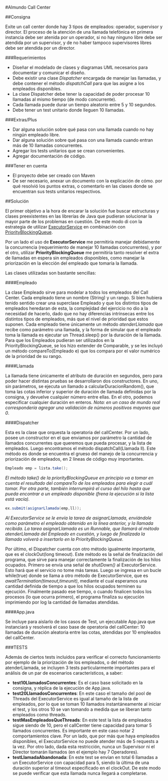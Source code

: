 #Almundo Call Center

##Consigna

Exite un call center donde hay 3 tipos de empleados: operador, supervisor y director. El proceso de la atención de una llamada telefónica en primera instancia debe ser atenida por un operador, si no hay ninguno libre debe ser atendida por un supervisor, y de no haber tampoco supervisores libres debe ser atendida por un director.

###Requerimientos

- Diseñar el modelado de clases y diagramas UML necesarios para documentar y comunicar el diseño.
- Debe existir una clase *Dispatcher* encargada de manejar las llamadas, y debe contener el método *dispatchCall* para que las asigne a los empleados disponibles.
- La clase Dispatcher debe tener la capacidad de poder procesar 10 llamadas al mismo tiempo (de modo concurrente).
- Cada llamada puede durar un tiempo aleatorio entre 5 y 10 segundos.
- Debe tener un test unitario donde lleguen 10 llamadas.

###Extras/Plus

- Dar alguna solución sobre qué pasa con una llamada cuando no hay ningún empleado libre.
- Dar alguna solución sobre qué pasa con una llamada cuando entran más de 10 llamadas concurrentes.
- Agregar los tests unitarios que se crean convenientes.
- Agregar documentación de código.

###Tener en cuenta

- El proyecto debe ser creado con Maven
- De ser necesario, anexar un documento con la explicación de cómo. por qué resolvió los puntos extras, o comentarlo en las clases donde se encuentran sus tests unitarios respectivos.

##Solución

El primer objetivo a la hora de encarar la solución fue buscar estructuras y clases preexistentes en las librerías de Java que pudieran solucionar la mayor parte de los problemas en cuestión. De este modo di con la estrategia de utilizar [ExecutorService](https://docs.oracle.com/javase/7/docs/api/java/util/concurrent/ExecutorService.html) en combinación con [PriorityBlockingQueue](https://docs.oracle.com/javase/7/docs/api/java/util/concurrent/PriorityBlockingQueue.html).

Por un lado el uso de **ExecutorService** me permitiría manejar debidamente la concurrencia (requerimiento de manejar 10 llamadas concurrentes), y por el otro, utilizar **PriorityBlockingQueue** me permitiría tanto resolver el extra de llamadas en espera sin empleados disponibles, como manejar la priorización en la elección del empleado que tomaría la llamada.

Las clases utilizadas son bastante sencillas:

####Empleado

La clase Empleado sirve para modelar a todos los empleados del Call Center. Cada empleado tiene un nombre (String) y un rango. Si bien hubiera tenido sentido crear una superclase Empleado y que los distintos tipos de empleados heredaran de esta, la complejidad del ejercicio no dio a la necesidad de hacerlo, dado que no hay diferencias intrínsecas entre los distintos tipos de empleados, más que el nivel de prioridad que estos suponen. Cada empleado tiene únicamente un método *atenderLlamada* que recibe como parámetro una llamada, y la forma de simular que el empleado toma la llamada es ejecutar un Thread.sleep() por la duración de la llamada. Para que los Empleados pudieran ser utilizados en la PriorityBlockingQueue, se los hizo extender de Comparable, y se les incluyó un método compareTo(Empleado e) que los compara por el valor numérico de la prioridad de su rango.

####Llamada

La llamada tiene únicamente el atributo de duración en segundos, pero para poder hacer distintas pruebas se desarrollaron dos constructores. En uno, sin parámetros, se ejecuta un llamado a calcularDuracionRandom(), que toma las cotas inferior y superior de duración de llamada definidas por la consigna, y devuelve cualquier número entre ellas. En el otro, podemos especificar cualquier duración en enteros. *Nota: en un caso de mundo real correspondería agregar una validación de números positivos mayores que 0*.

####Dispatcher

Esta es la clase que orquesta la operatoria del callCenter. Por un lado, posee un constructor en el que enviamos por parámetro la cantidad de llamados concurrentes que queremos que pueda procesar, y la lista de empleados. Luego encontramos el método dispatchCall(Llamada ll). Este método es donde se encuentra el grueso del manejo de la concurrencia y priorización de empleados, en 2 líneas de código muy importantes.

```java
Empleado emp = lista.take();
```
*El método take() de la priorityBlockingQueue en principio va a tomar en cuenta el resultado del compareTo de los empleados para elegir a cuál tomar. Por otra parte, también interrumpirá el curso del hilo hasta que pueda encontrar a un empleado disponible (frena la ejecución si la lista está vacía).*

```java
ex.submit(asignarLlamada(emp,ll));
```
*Al ExecutorService se le envía la tarea de asignarLlamada, enviándole como parámetro el empleado obtenido en la línea anterior, y la llamada recibida. La tarea asignarLlamada es un Runnable, que llamará al método atenderLlamada del Empleado en cuestión, y luego de finalizada la llamada volverá a insertarlo en la PriorityBlockingQueue.*

Por último, el Dispatcher cuenta con otro método igualmente importante, que es el clockOut(long timeout). Este método es la señal de finalización del programa, que sirve para manejar correctamente la finalización de los hilos ocupados. Primero se envía una señal de *shutDown()* al ExecutorService. Esto hará que el servicio no tome más tareas. Luego se ingresa en un bucle while(true) donde se llama a otro método de ExecutorService, que es *awaitTermination(timeout,timeunit)*, mediante el cual esperamos una cantidad definida de tiempo a que los hilos ocupados terminen su ejecución. Finalmente pasado ese tiempo, o cuando finalicen todos los procesos (lo que ocurra primero), el programa finaliza su ejecución imprimiendo por log la cantidad de llamadas atendidas.

####App.java

Se incluye para aislarlo de los casos de Test, un ejecutable App.java que instanciará y resolverá el caso base de operatoria del callCenter: 10 llamadas de duración aleatoria entre las cotas, atendidas por 10 empleados del callCenter.

###TESTS

Además de ciertos tests incluidos para verificar el correcto funcionamiento por ejemplo de la priorización de los empleados, o del método atenderLlamada, se incluyen 3 tests particularmente importantes para el análisis de un par de escenarios característicos, a saber:

- **test10LlamadosConcurrentes**: Es el caso base solicitado en la consigna, y réplica de la ejecución de App.java.
- **test20LlamadosConcurrentes**: En este caso el tamaño del pool de Threads del ExecutorService es igual al tamaño de la lista de empleados, por lo que se toman 10 llamados instantáneamente al iniciar el test, y los otros 10 se van tomando a medida que se liberan tanto empleados como threads.
- **testMasEmpleadosQueThreads**: En este test la lista de empleados sigue siendo de 10, pero el callCenter tiene capacidad para tomar 5 llamados concurrentes. Es importante en este caso notar 2 comportamientos clave. Por un lado, que por más que haya empleados disponibles, el ExecutorService no puede atender más de 5 requests a la vez. Por otro lado, dada esta restricción, nunca un Supervisor ni el Director tomarán llamados (en el ejemplo hay 7 Operadores).
- **testLlamadaAbandonada**: En este test se envían en total 6 llamadas a un ExecutorService con capacidad para 5, siendo la última de una duración superior al timeout especificado en el clockOut. De este modo se puede verificar que esta llamada nunca llegará a completarse.